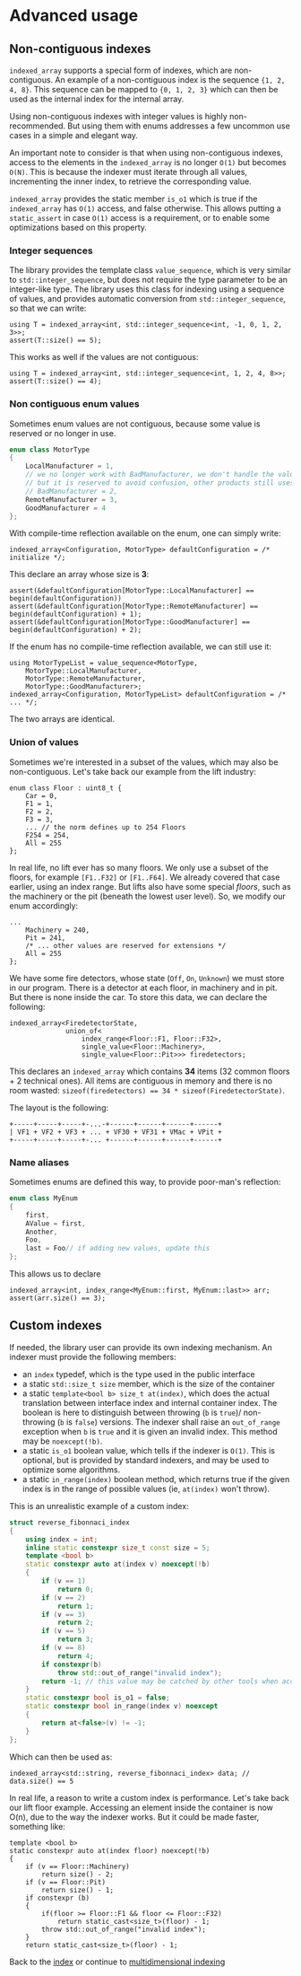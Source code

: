 <!--
Copyright 2022 Julien Blanc
Distributed under the Boost Software License, Version 1.0.
https://www.boost.org/LICENSE_1_0.txt
-->

# Advanced usage

## Non-contiguous indexes

`indexed_array` supports a special form of indexes, which are non-contiguous. An example of
a non-contiguous index is the sequence `{1, 2, 4, 8}`. This sequence can be mapped to
`{0, 1, 2, 3}` which can then be used as the internal index for the internal array.

Using non-contiguous indexes with integer values is highly non-recommended. But using them
with enums addresses a few uncommon use cases in a simple and elegant way.

An important note to consider is that when using non-contiguous indexes, access to the
elements in the `indexed_array` is no longer `O(1)` but becomes `O(N)`. This is because the
indexer must iterate through all values, incrementing the inner index, to retrieve the
corresponding value.

`indexed_array` provides the static member `is_o1` which is true if the `indexed_array` has `O(1)`
access, and false otherwise. This allows putting a `static_assert` in case `O(1)` access is a
requirement, or to enable some optimizations based on this property.

### Integer sequences

The library provides the template class `value_sequence`, which is very similar to
`std::integer_sequence`, but does not require the type parameter to be an integer-like
type. The library uses this class for indexing using a sequence of values, and provides
automatic conversion from `std::integer_sequence`, so that we can write:

```
using T = indexed_array<int, std::integer_sequence<int, -1, 0, 1, 2, 3>>;
assert(T::size() == 5);
```

This works as well if the values are not contiguous:

```
using T = indexed_array<int, std::integer_sequence<int, 1, 2, 4, 8>>;
assert(T::size() == 4);
```

### Non contiguous enum values

Sometimes enum values are not contiguous, because some value is reserved or no longer in use.

```cpp
enum class MotorType
{
	LocalManufacturer = 1,
	// we no longer work with BadManufacturer, we don't handle the value in this product
	// but it is reserved to avoid confusion, other products still uses it
	// BadManufacturer = 2,
	RemoteManufacturer = 3,
	GoodManufacturer = 4
};
```

With compile-time reflection available on the enum, one can simply write:

```
indexed_array<Configuration, MotorType> defaultConfiguration = /* initialize */;
```

This declare an array whose size is **3**:

```
assert(&defaultConfiguration[MotorType::LocalManufacturer] == begin(defaultConfiguration))
assert(&defaultConfiguration[MotorType::RemoteManufacturer] == begin(defaultConfiguration) + 1);
assert(&defaultConfiguration[MotorType::GoodManufacturer] == begin(defaultConfiguration) + 2);
```

If the enum has no compile-time reflection available, we can still use it:

```
using MotorTypeList = value_sequence<MotorType,
    MotorType::LocalManufacturer,
    MotorType::RemoteManufacturer,
    MotorType::GoodManufacturer>;
indexed_array<Configuration, MotorTypeList> defaultConfiguration = /* ... */;
```

The two arrays are identical.

### Union of values

Sometimes we're interested in a subset of the values, which may also be non-contiguous. Let's
take back our example from the lift industry:

```
enum class Floor : uint8_t {
	Car = 0,
	F1 = 1,
	F2 = 2,
	F3 = 3,
	... // the norm defines up to 254 Floors
	F254 = 254,
	All = 255
};
```

In real life, no lift ever has so many floors. We only use a subset of the floors, for example 
`[F1..F32]` or `[F1..F64]`. We already covered that case earlier, using an index range. But lifts
also have some special *floors*, such as the machinery or the pit (beneath the lowest user level).
So, we modify our enum accordingly:
```
...
	Machinery = 240,
	Pit = 241,
	/* ... other values are reserved for extensions */
	All = 255
};
```

We have some fire detectors, whose state (`Off`, `On`, `Unknown`) we must store in our program.
There is a detector at each floor, in machinery and in pit. But there is none inside the car. To
store this data, we can declare the following:

```
indexed_array<FiredetectorState, 
              union_of<
                  index_range<Floor::F1, Floor::F32>,
                  single_value<Floor::Machinery>,
                  single_value<Floor::Pit>>> firedetectors;
```

This declares an `indexed_array` which contains **34** items (32 common floors + 2 technical ones). All
items are contiguous in memory and there is no room wasted:
`sizeof(firedetectors) == 34 * sizeof(FiredetectorState)`.

The layout is the following:

```
+-----+-----+-----+-...-+------+------+------+------+
| VF1 + VF2 + VF3 + ... + VF30 + VF31 + VMac + VPit +
+-----+-----+-----+-... +------+------+------+------+
```

### Name aliases

Sometimes enums are defined this way, to provide poor-man's reflection:

```cpp
enum class MyEnum
{
	first,
	AValue = first,
	Another,
	Foo,
	last = Foo// if adding new values, update this
};
```

This allows us to declare
```
indexed_array<int, index_range<MyEnum::first, MyEnum::last>> arr;
assert(arr.size() == 3);
```

## Custom indexes

If needed, the library user can provide its own indexing mechanism. An indexer
must provide the following members:
* an `index` typedef, which is the type used in the public interface
* a static `std::size_t size` member, which is the size of the container
* a static `template<bool b> size_t at(index)`, which does the actual
translation between interface index and internal container index. The boolean is
here to distinguish between throwing (`b` is `true`)/ non-throwing (`b` is `false`)
versions. The indexer shall raise an `out_of_range` exception when `b` is `true` and
it is given an invalid index. This method may be `noexcept(!b)`.
* a static `is_o1` boolean value, which tells if the indexer is `O(1)`. This is optional,
but is provided by standard indexers, and may be used to optimize some algorithms.
* a static `in_range(index)` boolean method, which returns true if the given index
is in the range of possible values (ie, `at(index)` won't throw).

This is an unrealistic example of a custom index:

```cpp
struct reverse_fibonnaci_index
{
	using index = int;
	inline static constexpr size_t const size = 5;
	template <bool b>
	static constexpr auto at(index v) noexcept(!b)
	{
		if (v == 1)
			return 0;
		if (v == 2)
			return 1;
		if (v == 3)
			return 2;
		if (v == 5)
			return 3;
		if (v == 8)
			return 4;
		if constexpr(b)
			throw std::out_of_range("invalid index");
		return -1; // this value may be catched by other tools when accessing underlying array
	}
	static constexpr bool is_o1 = false;
	static constexpr bool in_range(index v) noexcept
	{
		return at<false>(v) != -1;
	}
};
```

Which can then be used as:
```
indexed_array<std::string, reverse_fibonnaci_index> data; // data.size() == 5
```

In real life, a reason to write a custom index is performance. Let's take back our lift floor example.
Accessing an element inside the container is now O(n), due to the way the indexer works. But it could be
made faster, something like:
```
template <bool b>
static constexpr auto at(index floor) noexcept(!b)
{
	if (v == Floor::Machinery)
		return size() - 2;
	if (v == Floor::Pit)
		return size() - 1;
	if constexpr (b)
	{
		if(floor >= Floor::F1 && floor <= Floor::F32)
			return static_cast<size_t>(floor) - 1;
		throw std::out_of_range("invalid index");
	}
	return static_cast<size_t>(floor) - 1;
```

Back to the [index](index.md) or continue to [multidimensional indexing](multidimensional.md)
